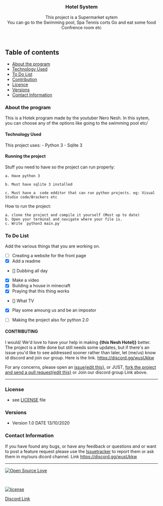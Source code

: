 

<p align="center">
  <a href="https://github.com/yourUserName/YourProjectName">
  </a>
  <h3 align="center">Hotel System</h3>

  <p align="center">
    This project is a Supermarket sytem <br>
   You can go to the  
    Swimming pool,
    Spa
    Tennis corts
    Go and eat some food
    Confrence room
    etc
    <br>
    </p>
</p>

<br>


## Table of contents
- [About the program](#about-the-program)
- [Technology Used](#technology-used)
- [To Do List](#to-do-list)
- [Contribution](#contribution)
- [Licence](#license)
- [Versions](#versions)
- [Contact Information](#contact-information)



### About the program

This is a Hotek program made by the youtuber Nero Nesh. In this sytem, you can choose any of the options like going to the swimming pool etc/


#### Technology Used
This project uses:
    - Python 3
    - Sqlite 3
    
#### Running the project
Stuff you need to have so the project can run properly:

    a. Have python 3

    b. Must have sqlite 3 installed

    c. Must have a  code edditor that can run python projects. eg: Visual Studio code/Brackers etc


How to run the project:

    a. clone the project and compile it yourself (Most up to date)   
    b. Open your terminal and navigate where your file is.
    c. Write `python3 main.py`

### To Do List

Add the various things that you are working on.  

- [ ] Creating a website for the front page
- [x] Add a readme
- [] Dubbing all day
- [x] Make a video
- [x] Building a house in minecraft
- [x] Praying that this thing works
- [] What TV
- [x] Play some amoung us and be an impostor
- [ ] Making the project also for python 2.0




#### CONTRIBUTING

I would/ We'd love to have your help in making  **{this Nesh Hotel)}** better. The project is a little done but still needs some updates, but if there's an issue you'd like to see addressed sooner rather than later, let (me/us) know id discord and join our group. Here is the link. https://discord.gg/wusUkkw

For any concerns, please open an [issue{edit this}](https://github.com/muondu/Hotel-sytem/issues), or JUST, [fork the project and send a pull request{edit this}](https://github.com/muondu/Hotel-sytem/pulls) or Join our discord group Link above. 


<hr>

### License
* see [LICENSE](https://github.com/muondu/Hotel-sytem/LICENSE.md) file

### Versions
* Version 1.0  DATE 13/10/2020



### Contact Information

If you have found any bugs, or have any feedback or questions and or want to post a feature request please use the [Issuetracker](https://github.com/muond/Hotel-sytem/issues) to report them or ask them in my/ours dicord channel. Link https://discord.gg/wusUkkw

<hr>

[![Open Source Love](https://badges.frapsoft.com/os/v2/open-source-200x33.png?v=103)](#)  

<br>

[![license](https://img.shields.io/github/license/mashape/apistatus.svg?style=for-the-badge)](https://github.com/muondu/Election-Platform/master/LICENSE)

[Discord Link](https://discord.gg/wusUkkw)